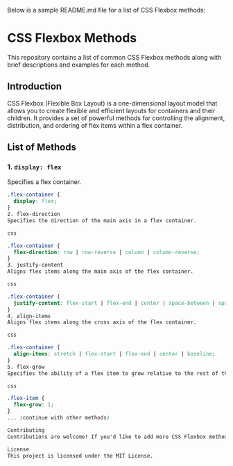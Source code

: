 
 Below is a sample README.md file for a list of CSS Flexbox methods:


# CSS Flexbox Methods

This repository contains a list of common CSS Flexbox methods along with brief descriptions and examples for each method.

## Introduction

CSS Flexbox (Flexible Box Layout) is a one-dimensional layout model that allows you to create flexible and efficient layouts for containers and their children. It provides a set of powerful methods for controlling the alignment, distribution, and ordering of flex items within a flex container.

## List of Methods

### 1. `display: flex`

Specifies a flex container.

```css
.flex-container {
  display: flex;
}
2. flex-direction
Specifies the direction of the main axis in a flex container.

css

.flex-container {
  flex-direction: row | row-reverse | column | column-reverse;
}
3. justify-content
Aligns flex items along the main axis of the flex container.

css

.flex-container {
  justify-content: flex-start | flex-end | center | space-between | space-around | space-evenly;
}
4. align-items
Aligns flex items along the cross axis of the flex container.

css

.flex-container {
  align-items: stretch | flex-start | flex-end | center | baseline;
}
5. flex-grow
Specifies the ability of a flex item to grow relative to the rest of the flex items in the container.

css

.flex-item {
  flex-grow: 1;
}
... (continue with other methods)

Contributing
Contributions are welcome! If you'd like to add more CSS Flexbox methods, improve descriptions, or fix errors, feel free to fork the repository and submit a pull request.

License
This project is licensed under the MIT License.
